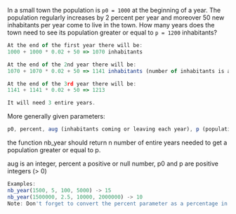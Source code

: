 In a small town the population is ```p0 = 1000``` at the beginning of a year. The population regularly increases by 2 percent per year and moreover 50 new inhabitants per year come to live in the town. How many years does the town need to see its population greater or equal to ```p = 1200``` inhabitants?

```javascript
At the end of the first year there will be: 
1000 + 1000 * 0.02 + 50 => 1070 inhabitants

At the end of the 2nd year there will be: 
1070 + 1070 * 0.02 + 50 => 1141 inhabitants (number of inhabitants is an integer)

At the end of the 3rd year there will be:
1141 + 1141 * 0.02 + 50 => 1213

It will need 3 entire years.
```

More generally given parameters:

```javascript
p0, percent, aug (inhabitants coming or leaving each year), p (population to surpass)
```

the function nb_year should return n number of entire years needed to get a population greater or equal to p.

aug is an integer, percent a positive or null number, p0 and p are positive integers (> 0)

```javascript
Examples:
nb_year(1500, 5, 100, 5000) -> 15
nb_year(1500000, 2.5, 10000, 2000000) -> 10
Note: Don't forget to convert the percent parameter as a percentage in the body of your function: if the parameter percent is 2 you have to convert it to 0.02.
```
